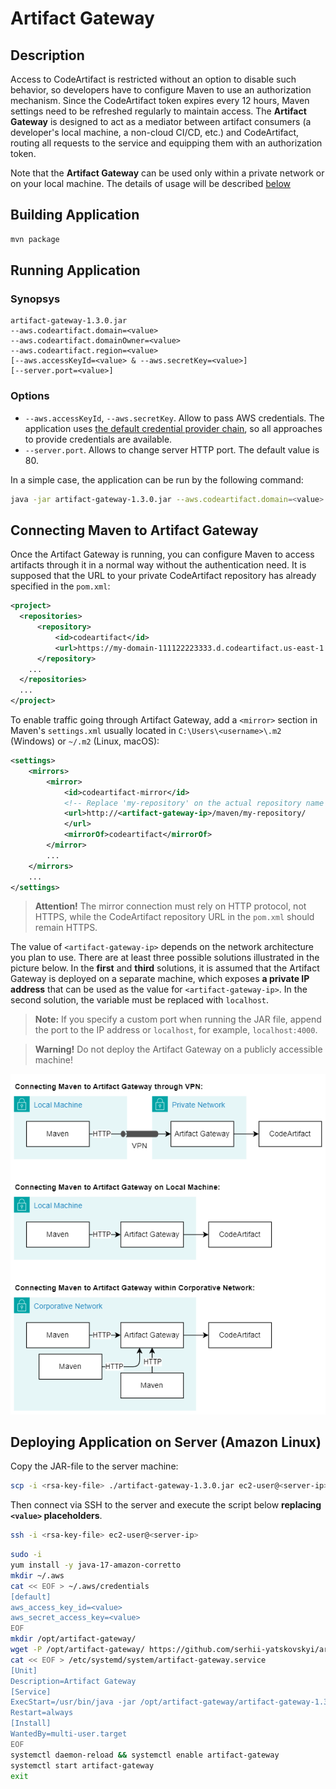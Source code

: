 # Artifact Gateway

## Description

Access to CodeArtifact is restricted without an option to disable such behavior, so developers have to configure Maven
to use an authorization mechanism. Since the CodeArtifact token expires every 12 hours, Maven settings need to be
refreshed regularly to maintain access. The **Artifact Gateway** is designed to act as a mediator between artifact
consumers (a developer's local machine, a non-cloud CI/CD, etc.) and CodeArtifact, routing all requests to the service
and equipping them with an authorization token.

Note that the **Artifact Gateway** can be used only within a private network or on your local machine. The details of
usage will be described [below](#connecting-maven-to-artifact-gateway)

## Building Application

```sh
mvn package
```

## Running Application

### Synopsys

```
artifact-gateway-1.3.0.jar
--aws.codeartifact.domain=<value>
--aws.codeartifact.domainOwner=<value>
--aws.codeartifact.region=<value>
[--aws.accessKeyId=<value> & --aws.secretKey=<value>]
[--server.port=<value>]
```

### Options

- `--aws.accessKeyId`, `--aws.secretKey`. Allow to pass AWS credentials. The application uses
  [the default credential provider chain](https://docs.aws.amazon.com/sdk-for-java/v1/developer-guide/credentials.html#credentials-default),
  so all approaches to provide credentials are available.
- `--server.port`. Allows to change server HTTP port. The default value is 80.

In a simple case, the application can be run by the following command:

```sh
java -jar artifact-gateway-1.3.0.jar --aws.codeartifact.domain=<value> --aws.codeartifact.domainOwner=<value> --aws.codeartifact.region=<value>
```

<!--Alternatively, the Artifact Gateway can be run in a Docker container:

```sh
docker build -t artifact-gateway .
docker run --rm -e ENV DOMAIN=<value> -e DOMAIN_OWNER=<value> -e REGION=<value> -p 80:80 artifact-gateway
```
-->

## Connecting Maven to Artifact Gateway

Once the Artifact Gateway is running, you can configure Maven to access artifacts through it in a normal way
without the authentication need. It is supposed that the URL to your private CodeArtifact repository has already
specified in the `pom.xml`:

```xml
<project>
  <repositories>
      <repository>
          <id>codeartifact</id>
          <url>https://my-domain-111122223333.d.codeartifact.us-east-1.amazonaws.com/maven/my-repository</url>
      </repository>
    ...
  </repositories>
  ...
</project>
```

To enable traffic going through Artifact Gateway, add a `<mirror>` section in Maven's `settings.xml` usually located in
`C:\Users\<username>\.m2` (Windows) or `~/.m2` (Linux, macOS):

```xml
<settings>
    <mirrors>
        <mirror>
            <id>codeartifact-mirror</id>
            <!-- Replace 'my-repository' on the actual repository name -->
            <url>http://<artifact-gateway-ip>/maven/my-repository/
            </url>
            <mirrorOf>codeartifact</mirrorOf>
        </mirror>
        ...
    </mirrors>
    ...
</settings>
```

> **Attention!** The mirror connection must rely on HTTP protocol, not HTTPS, while the CodeArtifact repository URL in
> the `pom.xml` should remain HTTPS.

The value of `<artifact-gateway-ip>` depends on the network architecture you plan to use. There are at least three
possible solutions illustrated in the picture below. In the **first** and **third** solutions, it is assumed that the
Artifact Gateway is deployed on a separate machine, which exposes **a private IP address** that can be used as the value
for `<artifact-gateway-ip>`. In the second solution, the variable must be replaced with `localhost`.

> **Note:** If you specify a custom port when running the JAR file, append the port to the IP address or `localhost`,
> for example, `localhost:4000`.

> **Warning!** Do not deploy the Artifact Gateway on a publicly accessible machine!

![Possible Artifact Gateway locations in a network](.doc/artifact-gateway-network.drawio.png)

## Deploying Application on Server (Amazon Linux)

Copy the JAR-file to the server machine:

```sh
scp -i <rsa-key-file> ./artifact-gateway-1.3.0.jar ec2-user@<server-ip>:/usr/local/
```

Then connect via SSH to the server and execute the script below **replacing `<value>` placeholders**.

```sh
ssh -i <rsa-key-file> ec2-user@<server-ip>
```

```sh
sudo -i
yum install -y java-17-amazon-corretto
mkdir ~/.aws
cat << EOF > ~/.aws/credentials
[default]
aws_access_key_id=<value>
aws_secret_access_key=<value>
EOF
mkdir /opt/artifact-gateway/
wget -P /opt/artifact-gateway/ https://github.com/serhii-yatskovskyi/artifact-gateway/releases/download/artifact-gateway-1.3.0/artifact-gateway-1.3.0.jar
cat << EOF > /etc/systemd/system/artifact-gateway.service
[Unit]
Description=Artifact Gateway
[Service]
ExecStart=/usr/bin/java -jar /opt/artifact-gateway/artifact-gateway-1.3.0.jar --aws.codeartifact.domain=<value> --aws.codeartifact.domainOwner=<value> --aws.codeartifact.region=<value>
Restart=always
[Install]
WantedBy=multi-user.target
EOF
systemctl daemon-reload && systemctl enable artifact-gateway
systemctl start artifact-gateway
exit
```